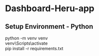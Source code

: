 # Dashboard-Heru-app
## Setup Environment - Python
python -m venv venv  
venv\Scripts\activate  
pip install -r requirements.txt  
